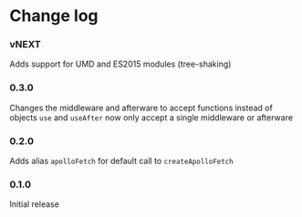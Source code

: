 # Change log

### vNEXT

Adds support for UMD and ES2015 modules (tree-shaking)

### 0.3.0

Changes the middleware and afterware to accept functions instead of objects
`use` and `useAfter` now only accept a single middleware or afterware

### 0.2.0

Adds alias `apolloFetch` for default call to `createApolloFetch`

### 0.1.0

Initial release

